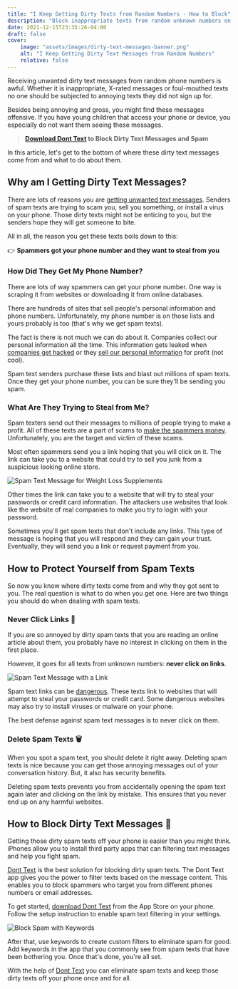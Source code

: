 ```yaml
---
title: "I Keep Getting Dirty Texts from Random Numbers - How to Block"
description: "Block inappropriate texts from random unknown numbers on iPhone using the free Dont Text app available for iPhone."
date: 2021-12-15T23:35:26-04:00
draft: false
cover:
    image: "assets/images/dirty-text-messages-banner.png"
    alt: "I Keep Getting Dirty Text Messages from Random Numbers"
    relative: false 
---
```


Receiving unwanted dirty text messages from random phone numbers is awful. Whether it is inappropriate, X-rated messages or foul-mouthed texts no one should be subjected to annoying texts they did not sign up for.

Besides being annoying and gross, you might find these messages offensive. If you have young children that access your phone or device, you especially do not want them seeing these messages. 

>**[Download Dont Text](https://apps.apple.com/us/app/dont-text/id1540836811) to Block Dirty Text Messages and Spam** 

In this article, let's get to the bottom of where these dirty text messages come from and what to do about them.

## Why am I Getting Dirty Text Messages?

There are lots of reasons you are [getting unwanted text messages](/blog/why-am-i-getting-spam-text-messages/). Senders of spam texts are trying to scam you, sell you something, or install a virus on your phone. Those dirty texts might not be enticing to you, but the senders hope they will get someone to bite.

All in all, the reason you get these texts boils down to this:

:point_right: **Spammers got your phone number and they want to steal from you**

### How Did They Get My Phone Number?

There are lots of way spammers can get your phone number. One way is scraping it from websites or downloading it from online databases. 

There are hundreds of sites that sell people's personal information and phone numbers. Unfortunately, my phone number is on those lists and yours probably is too (that's why we get spam texts). 

The fact is there is not much we can do about it. Companies collect our personal information all the time. This information gets leaked when [companies get hacked](https://www.cnn.com/2021/04/04/tech/facebook-user-info-leaked/index.html) or they [sell our personal information](https://www.cbsnews.com/news/facebook-your-personal-info-for-sale/) for profit (not cool).

Spam text senders purchase these lists and blast out millions of spam texts. Once they get your phone number, you can be sure they'll be sending you spam.

### What Are They Trying to Steal from Me?

Spam texters send out their messages to millions of people trying to make a profit. All of these texts are a part of scams to [make the spammers money](https://www.the-sun.com/money/3850401/warning-over-zelle-scam-bank-of-america/). Unfortunately, you are the target and victim of these scams.

Most often spammers send you a link hoping that you will click on it. The link can take you to a website that could try to sell you junk from a suspicious looking online store. 

![Spam Text Message for Weight Loss Supplements](/assets/images/weightLossSpamText.jpeg#center "Spam Text Message for Weight Loss Supplements")

Other times the link can take you to a website that will try to steal your passwords or credit card information. The attackers use websites that look like the website of real companies to make you try to login with your password.

Sometimes you'll get spam texts that don't include any links. This type of message is hoping that you will respond and they can gain your trust. Eventually, they will send you a link or request payment from you.

## How to Protect Yourself from Spam Texts

So now you know where dirty texts come from and why they got sent to you. The real question is what to do when you get one. Here are two things you should do when dealing with spam texts.

### Never Click Links :stop_sign:

If you are so annoyed by dirty spam texts that you are reading an online article about them, you probably have no interest in clicking on them in the first place. 

However, it goes for all texts from unknown numbers: **never click on links**. 

![Spam Text Message with a Link](/assets/images/spamTextWithLink.jpeg#center "Spam Text Message with a Link")

Spam text links can be [dangerous](/blog/are-spam-text-messages-dangerous/). These texts link to websites that will attempt to steal your passwords or credit card. Some dangerous websites may also try to install viruses or malware on your phone. 

The best defense against spam text messages is to never click on them.

### Delete Spam Texts :wastebasket:

When you spot a spam text, you should delete it right away. Deleting spam texts is nice because you can get those annoying messages out of your conversation history. But, it also has security benefits.

Deleting spam texts prevents you from accidentally opening the spam text again later and clicking on the link by mistake. This ensures that you never end up on any harmful websites.

## How to Block Dirty Text Messages :wave:

Getting those dirty spam texts off your phone is easier than you might think. iPhones allow you to install third party apps that can filtering text messages and help you fight spam.

[Dont Text](/) is the best solution for blocking dirty spam texts. The Dont Text app gives you the power to filter texts based on the message content. This enables you to block spammers who target you from different phones numbers or email addresses.

To get started, [download Dont Text](https://apps.apple.com/us/app/dont-text/id1540836811) from the App Store on your phone. Follow the setup instruction to enable spam text filtering in your settings. 

![Block Spam with Keywords](/assets/images/features.png#center "Dont Text Block Spam Texts with Keywords")

After that, use keywords to create custom filters to eliminate spam for good. Add keywords in the app that you commonly see from spam texts that have been bothering you. Once that's done, you're all set.

With the help of [Dont Text](https://apps.apple.com/us/app/dont-text/id1540836811) you can eliminate spam texts and keep those dirty texts off your phone once and for all.

